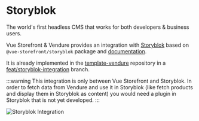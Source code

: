 # Storyblok

The world's first headless CMS that works for both developers & business users.

Vue Storefront & Vendure provides an integration with [Storyblok](https://www.storyblok.com/) based on `@vue-storefront/storyblok` package and [documentation](https://docs.vuestorefront.io/storyblok/).

It is already implemented in the [template-vendure](https://github.com/vuestorefront/template-vendure) repository in a [feat/storyblok-integration](https://github.com/vuestorefront/template-vendure/tree/feat/storyblok-integration) branch.

:::warning
This integration is only between Vue Storefront and Storyblok. In order to fetch data from Vendure and use it in Storyblok (like fetch products and display them in Storyblok as content) you would need a plugin in Storyblok that is not yet developed.
:::

<img src="/vendure/storyblok.png" alt="Storyblok Integration"/>